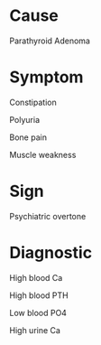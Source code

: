 
# Cause

Parathyroid Adenoma

# Symptom

Constipation

Polyuria

Bone pain

Muscle weakness

# Sign

Psychiatric overtone

# Diagnostic

High blood Ca

High blood PTH

Low blood PO4

High urine Ca
